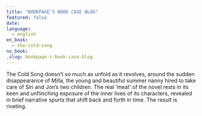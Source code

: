 ```yaml
---
title: "BOOKPAGE’S BOOK CASE BLOG"
featured: false
date:
language:
  - english
en_book:
  - the-cold-song
no_book:
_slug: bookpage-s-book-case-blog
---
```


The Cold Song doesn’t so much as unfold as it revolves, around the sudden disappearance of Milla, the young and beautiful summer nanny hired to take care of Siri and Jon’s two children. The real ‘meat’ of the novel rests in its keen and unflinching exposure of the inner lives of its characters, revealed in brief narrative spurts that shift back and forth in time. The result is riveting.

